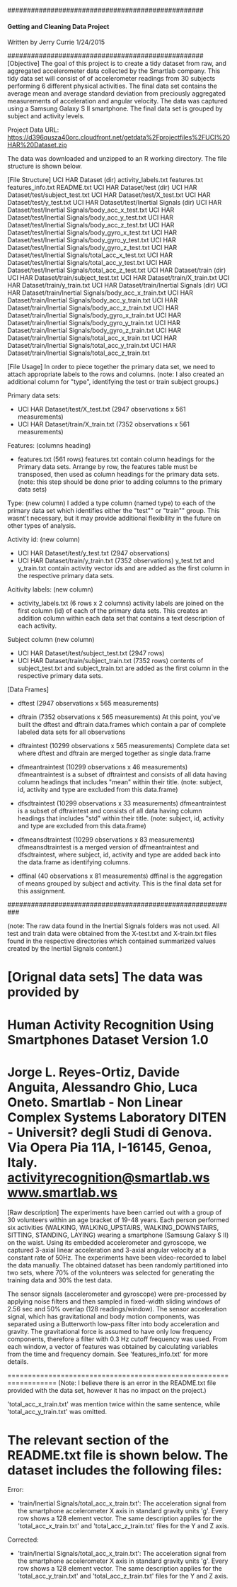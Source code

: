 ##################################################
#### Getting and Cleaning Data Project ###########
Written by Jerry Currie 1/24/2015

##################################################
[Objective]
The goal of this project is to create a tidy dataset from raw, 
and aggregated accelerometer data collected by the
Smartlab company. This tidy data set will consist of
of accelerometer readings from 30 subjects
performing 6 different physical activities. The final
data set contains the average mean and average standard deviation
from preciously aggregated measurements of acceleration and 
angular velocity. The data was captured using a Samsung Galaxy S II 
smartphone. The final data set is grouped by subject and activity 
levels.  

Project Data URL:
https://d396qusza40orc.cloudfront.net/getdata%2Fprojectfiles%2FUCI%20HAR%20Dataset.zip 

The data was downloaded and unzipped to an R working directory. The file structure is
shown below. 
 
[File Structure]
UCI HAR Dataset (dir)
activity_labels.txt
features.txt
features_info.txt
README.txt
UCI HAR Dataset/test (dir)
UCI HAR Dataset/test/subject_test.txt
UCI HAR Dataset/test/X_test.txt
UCI HAR Dataset/test/y_test.txt
UCI HAR Dataset/test/Inertial Signals (dir)
UCI HAR Dataset/test/Inertial Signals/body_acc_x_test.txt
UCI HAR Dataset/test/Inertial Signals/body_acc_y_test.txt
UCI HAR Dataset/test/Inertial Signals/body_acc_z_test.txt
UCI HAR Dataset/test/Inertial Signals/body_gyro_x_test.txt
UCI HAR Dataset/test/Inertial Signals/body_gyro_y_test.txt
UCI HAR Dataset/test/Inertial Signals/body_gyro_z_test.txt
UCI HAR Dataset/test/Inertial Signals/total_acc_x_test.txt
UCI HAR Dataset/test/Inertial Signals/total_acc_y_test.txt
UCI HAR Dataset/test/Inertial Signals/total_acc_z_test.txt
UCI HAR Dataset/train (dir)
UCI HAR Dataset/train/subject_test.txt
UCI HAR Dataset/train/X_train.txt
UCI HAR Dataset/train/y_train.txt
UCI HAR Dataset/train/Inertial Signals (dir)
UCI HAR Dataset/train/Inertial Signals/body_acc_x_train.txt
UCI HAR Dataset/train/Inertial Signals/body_acc_y_train.txt
UCI HAR Dataset/train/Inertial Signals/body_acc_z_train.txt
UCI HAR Dataset/train/Inertial Signals/body_gyro_x_train.txt
UCI HAR Dataset/train/Inertial Signals/body_gyro_y_train.txt
UCI HAR Dataset/train/Inertial Signals/body_gyro_z_train.txt
UCI HAR Dataset/train/Inertial Signals/total_acc_x_train.txt
UCI HAR Dataset/train/Inertial Signals/total_acc_y_train.txt
UCI HAR Dataset/train/Inertial Signals/total_acc_z_train.txt

[File Usage]
In order to piece together the primary data set, we need to
attach appropriate labels to the rows and columns. 
(note: I also created an additional column for "type", identifying 
the test or train subject groups.)

Primary data sets:
* UCI HAR Dataset/test/X_test.txt  (2947 observations x 561 measurements)
* UCI HAR Dataset/train/X_train.txt  (7352 observations x 561 measurements)

Features: (columns heading)
* features.txt (561 rows)
features.txt contain column headings for the Primary data sets. Arrange by row,
the features table must be transposed, then used as column headings for the
primary data sets.
(note: this step should be done prior to adding columns to the primary data sets)

Type: (new column)
I added a type column (named type) to each of the primary data set which identifies either 
the "test"" or "train"" group. This wasnt't necessary, but it may provide additional 
flexibility in the future on other types of analysis.

Activity id: (new column)
* UCI HAR Dataset/test/y_test.txt (2947 observations)
* UCI HAR Dataset/train/y_train.txt (7352 observations)
y_test.txt and y_train.txt contain activity vector ids and
are added as the first column in the respective primary
data sets.

Acitivity labels: (new column)
* activity_labels.txt (6 rows x 2 columns)
activity labels are joined on the first column (id) of each
of the primary data sets. This creates an addition column within
each data set that contains a text description of each activity.

Subject column (new column)
* UCI HAR Dataset/test/subject_test.txt (2947 rows)
* UCI HAR Dataset/train/subject_train.txt (7352 rows)
contents of subject_test.txt and subject_train.txt are
added as the first column in the respective primary 
data sets. 

[Data Frames]
* dftest (2947 observations x 565 measurements)
* dftrain  (7352 observations x 565 measurements)
At this point, you've built the dftest and dftrain data.frames
which contain a par of complete labeled data sets for all 
observations

* dftraintest  (10299 observations x 565 measurements) 
Complete data set where dftest and dftrain are merged together
as single data.frame

* dfmeantraintest  (10299 observations x 46 measurements)  
dfmeantraintest is a subset of dftraintest and consists of all
data having column headings that includes "mean" within their title.
(note: subject, id, activity and type are excluded from this 
data.frame)


* dfsdtraintest  (10299 observations x 33 measurements) 
dfmeantraintest is a subset of dftraintest and consists of all
data having column headings that includes "std" within their title.
(note: subject, id, activity and type are excluded from this 
data.frame)

* dfmeansdtraintest  (10299 observations x 83 measurements) 
dfmeansdtraintest is a merged version of dfmeantraintest and dfsdtraintest, 
where subject, id, activity and type are added back into the
data.frame as identifying columns.

* dffinal (40 observations x 81 measurements) 
dffinal is the aggregation of means grouped by subject and activity.
This is the final data set for this assignment.


###########################################################

(note: The raw data found in the Inertial Signals folders was
not used. All test and train data were obtained from the
X-test.txt and X-train.txt files found in the respective
directories which contained summarized values created by
the Inertial Signals content.)


[Orignal data sets]
The data was provided by 
==================================================================
Human Activity Recognition Using Smartphones Dataset
Version 1.0
==================================================================
Jorge L. Reyes-Ortiz, Davide Anguita, Alessandro Ghio, Luca Oneto.
Smartlab - Non Linear Complex Systems Laboratory
DITEN - Universit? degli Studi di Genova.
Via Opera Pia 11A, I-16145, Genoa, Italy.
activityrecognition@smartlab.ws
www.smartlab.ws
==================================================================
[Raw description]
The experiments have been carried out with a group of 30 volunteers within an age bracket of 19-48 years. Each person performed six activities (WALKING, WALKING_UPSTAIRS, WALKING_DOWNSTAIRS, SITTING, STANDING, LAYING) wearing a smartphone (Samsung Galaxy S II) on the waist. Using its embedded accelerometer and gyroscope, we captured 3-axial linear acceleration and 3-axial angular velocity at a constant rate of 50Hz. The experiments have been video-recorded to label the data manually. The obtained dataset has been randomly partitioned into two sets, where 70% of the volunteers was selected for generating the training data and 30% the test data. 

The sensor signals (accelerometer and gyroscope) were pre-processed by applying noise filters and then sampled in fixed-width sliding windows of 2.56 sec and 50% overlap (128 readings/window). The sensor acceleration signal, which has gravitational and body motion components, was separated using a Butterworth low-pass filter into body acceleration and gravity. The gravitational force is assumed to have only low frequency components, therefore a filter with 0.3 Hz cutoff frequency was used. From each window, a vector of features was obtained by calculating variables from the time and frequency domain. See 'features_info.txt' for more details. 





==================================================================
(Note: I believe there is an error in the README.txt file provided with the data set, however it has no
impact on the project.)

'total_acc_x_train.txt' was mention twice within the same sentence, while 'total_acc_y_train.txt' was omitted.

The relevant section of the README.txt file is shown below.
The dataset includes the following files:
=========================================

Error:
- 'train/Inertial Signals/total_acc_x_train.txt': The acceleration signal from the smartphone accelerometer X axis in standard gravity units 'g'. Every row shows a 128 element vector. The same description applies for the 'total_acc_x_train.txt' and 'total_acc_z_train.txt' files for the Y and Z axis. 

Corrected:
- 'train/Inertial Signals/total_acc_x_train.txt': The acceleration signal from the smartphone accelerometer X axis in standard gravity units 'g'. Every row shows a 128 element vector. The same description applies for the 'total_acc_y_train.txt' and 'total_acc_z_train.txt' files for the Y and Z axis. 
